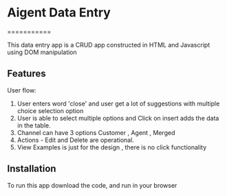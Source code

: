# Aigent Data Entry
===========

This data entry app is a CRUD app constructed in HTML and Javascript using DOM manipulation


Features
--------
User flow:
1. User enters word 'close' and user get a lot of suggestions with multiple choice selection option
2. User is able to select multiple options and Click on insert adds the data in the table.
3. Channel can have 3 options Customer , Agent , Merged
4. Actions - Edit and Delete are operational. 
5. View Examples is just for the design , there is no click functionality


Installation
------------
To run this app download the code, and run in your browser